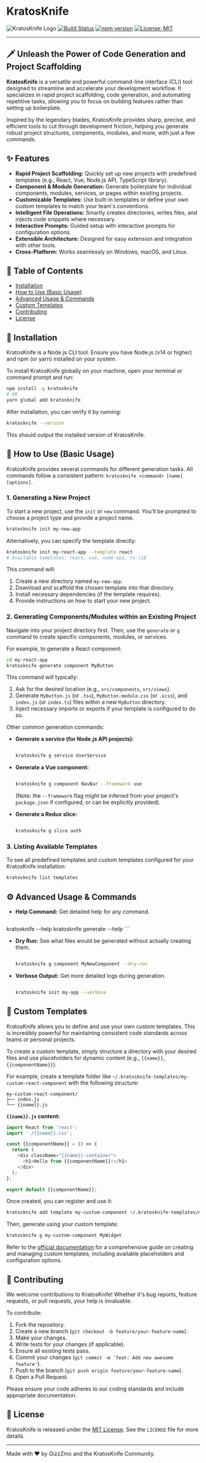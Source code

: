 # KratosKnife

![KratosKnife Logo](https://img.shields.io/badge/Kratos-Knife-red.svg)
[![Build Status](https://img.shields.io/travis/GizzZmo/KratosKnife/master.svg?style=flat-square)](https://travis-ci.org/GizzZmo/KratosKnife)
[![npm version](https://img.shields.io/npm/v/kratosknife.svg?style=flat-square)](https://www.npmjs.com/package/kratosknife)
[![License: MIT](https://img.shields.io/badge/License-MIT-yellow.svg)](https://opensource.org/licenses/MIT)

--- 

## 🗡️ Unleash the Power of Code Generation and Project Scaffolding

**KratosKnife** is a versatile and powerful command-line interface (CLI) tool designed to streamline and accelerate your development workflow. It specializes in rapid project scaffolding, code generation, and automating repetitive tasks, allowing you to focus on building features rather than setting up boilerplate.

Inspired by the legendary blades, KratosKnife provides sharp, precise, and efficient tools to cut through development friction, helping you generate robust project structures, components, modules, and more, with just a few commands.

## ✨ Features

*   **Rapid Project Scaffolding:** Quickly set up new projects with predefined templates (e.g., React, Vue, Node.js API, TypeScript library).
*   **Component & Module Generation:** Generate boilerplate for individual components, modules, services, or pages within existing projects.
*   **Customizable Templates:** Use built-in templates or define your own custom templates to match your team's conventions.
*   **Intelligent File Operations:** Smartly creates directories, writes files, and injects code snippets where necessary.
*   **Interactive Prompts:** Guided setup with interactive prompts for configuration options.
*   **Extensible Architecture:** Designed for easy extension and integration with other tools.
*   **Cross-Platform:** Works seamlessly on Windows, macOS, and Linux.

## 📖 Table of Contents

*   [Installation](#-installation)
*   [How to Use (Basic Usage)](#-how-to-use-basic-usage)
*   [Advanced Usage & Commands](#-advanced-usage--commands)
*   [Custom Templates](#-custom-templates)
*   [Contributing](#-contributing)
*   [License](#-license)

## 🚀 Installation

KratosKnife is a Node.js CLI tool. Ensure you have Node.js (v14 or higher) and npm (or yarn) installed on your system.

To install KratosKnife globally on your machine, open your terminal or command prompt and run:

```bash
npm install -g kratosknife
# OR
yarn global add kratosknife
```

After installation, you can verify it by running:

```bash
kratosknife --version
```

This should output the installed version of KratosKnife.

## 🔪 How to Use (Basic Usage)

KratosKnife provides several commands for different generation tasks. All commands follow a consistent pattern: `kratosknife <command> [name] [options]`.

### 1. Generating a New Project

To start a new project, use the `init` or `new` command. You'll be prompted to choose a project type and provide a project name.

```bash
kratosknife init my-new-app
```

Alternatively, you can specify the template directly:

```bash
kratosknife init my-react-app --template react
# Available templates: react, vue, node-api, ts-lib
```

This command will:
1.  Create a new directory named `my-new-app`.
2.  Download and scaffold the chosen template into that directory.
3.  Install necessary dependencies (if the template requires).
4.  Provide instructions on how to start your new project.

### 2. Generating Components/Modules within an Existing Project

Navigate into your project directory first. Then, use the `generate` or `g` command to create specific components, modules, or services.

For example, to generate a React component:

```bash
cd my-react-app
kratosknife generate component MyButton
```

This command will typically:
1.  Ask for the desired location (e.g., `src/components`, `src/views`).
2.  Generate `MyButton.js` (or `.tsx`), `MyButton.module.css` (or `.scss`), and `index.js` (or `index.ts`) files within a new `MyButton` directory.
3.  Inject necessary imports or exports if your template is configured to do so.

Other common generation commands:

*   **Generate a service (for Node.js API projects):**
    ```bash

    kratosknife g service UserService
    ```

*   **Generate a Vue component:**
    ```bash

    kratosknife g component NavBar --framework vue
    ```
    (Note: the `--framework` flag might be inferred from your project's `package.json` if configured, or can be explicitly provided).

*   **Generate a Redux slice:**
    ```bash

    kratosknife g slice auth
    ```

### 3. Listing Available Templates

To see all predefined templates and custom templates configured for your KratosKnife installation:

```bash
kratosknife list templates
```

## ⚙️ Advanced Usage & Commands

*   **Help Command:** Get detailed help for any command.
    ```bash
kratosknife --help
kratosknife generate --help
    ```

*   **Dry Run:** See what files would be generated without actually creating them.
    ```bash

    kratosknife g component MyNewComponent --dry-run
    ```

*   **Verbose Output:** Get more detailed logs during generation.
    ```bash

    kratosknife init my-app --verbose
    ```

## 📝 Custom Templates

KratosKnife allows you to define and use your own custom templates. This is incredibly powerful for maintaining consistent code standards across teams or personal projects.

To create a custom template, simply structure a directory with your desired files and use placeholders for dynamic content (e.g., `{{name}}`, `{{componentName}}`).

For example, create a template folder like `~/.kratosknife-templates/my-custom-react-component` with the following structure:

```
my-custom-react-component/
├── index.js
└── {{name}}.js
```

**`{{name}}.js` content:**

```javascript
import React from 'react';
import './{{name}}.css';

const {{componentName}} = () => {
  return (
    <div className="{{name}}-container">
      <h1>Hello from {{componentName}}!</h1>
    </div>
  );
};

export default {{componentName}};
```

Once created, you can register and use it:

```bash
kratosknife add template my-custom-component ~/.kratosknife-templates/my-custom-react-component
```

Then, generate using your custom template:

```bash
kratosknife g my-custom-component MyWidget
```

Refer to the [official documentation](link-to-docs) for a comprehensive guide on creating and managing custom templates, including available placeholders and configuration options.

## 🙌 Contributing

We welcome contributions to KratosKnife! Whether it's bug reports, feature requests, or pull requests, your help is invaluable.

To contribute:
1.  Fork the repository.
2.  Create a new branch (`git checkout -b feature/your-feature-name`).
3.  Make your changes.
4.  Write tests for your changes (if applicable).
5.  Ensure all existing tests pass.
6.  Commit your changes (`git commit -m 'feat: Add new awesome feature'`).
7.  Push to the branch (`git push origin feature/your-feature-name`).
8.  Open a Pull Request.

Please ensure your code adheres to our coding standards and include appropriate documentation.

## 📜 License

KratosKnife is released under the [MIT License](https://opensource.org/licenses/MIT). See the `LICENSE` file for more details.

--- 

Made with ❤️ by GizzZmo and the KratosKnife Community.
